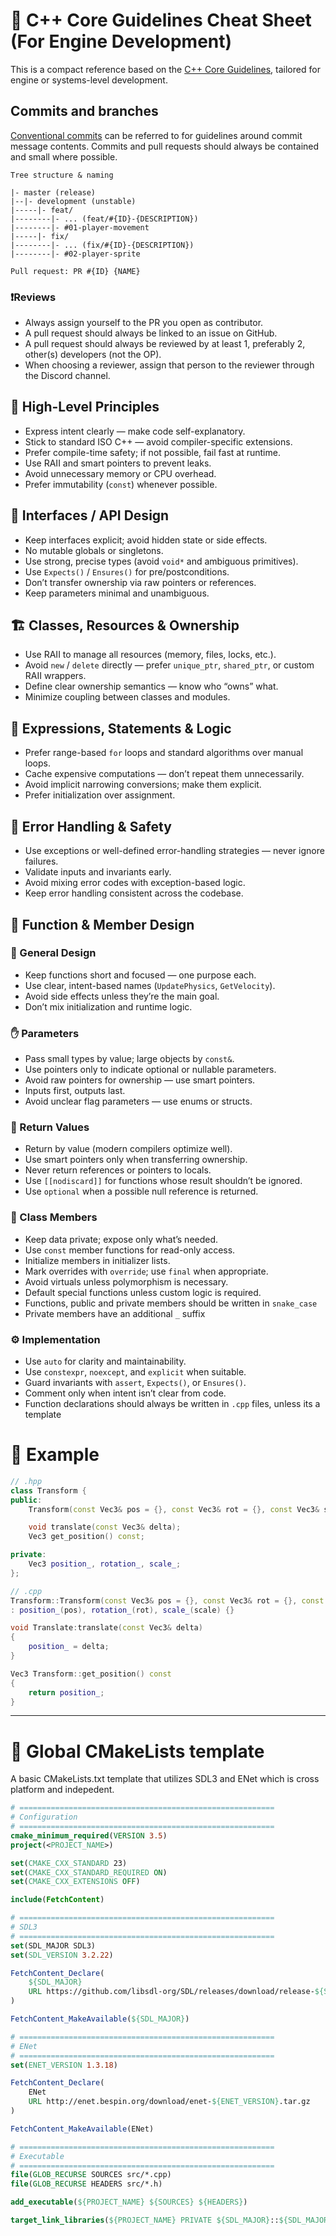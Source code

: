 # 🧠 C++ Core Guidelines Cheat Sheet (For Engine Development)

This is a compact reference based on the [C++ Core Guidelines](https://isocpp.github.io/CppCoreGuidelines/CppCoreGuidelines), tailored for engine or systems-level development.


## Commits and branches

[Conventional commits](https://www.conventionalcommits.org/en/v1.0.0/) can be referred to for guidelines around commit message contents. Commits and pull requests should always be contained and small where possible.


```
Tree structure & naming

|- master (release)
|--|- development (unstable)
|-----|- feat/ 
|--------|- ... (feat/#{ID}-{DESCRIPTION})
|--------|- #01-player-movement
|-----|- fix/
|--------|- ... (fix/#{ID}-{DESCRIPTION})
|--------|- #02-player-sprite

Pull request: PR #{ID} {NAME}
```

### ❗Reviews
* Always assign yourself to the PR you open as contributor.
* A pull request should always be linked to an issue on GitHub.
* A pull request should always be reviewed by at least 1, preferably 2, other(s) developers (not the OP).
* When choosing a reviewer, assign that person to the reviewer through the Discord channel.


## 🚀 High-Level Principles

- Express intent clearly — make code self-explanatory.
- Stick to standard ISO C++ — avoid compiler-specific extensions.
- Prefer compile-time safety; if not possible, fail fast at runtime.
- Use RAII and smart pointers to prevent leaks.
- Avoid unnecessary memory or CPU overhead.
- Prefer immutability (`const`) whenever possible.


## 🔌 Interfaces / API Design

- Keep interfaces explicit; avoid hidden state or side effects.
- No mutable globals or singletons.
- Use strong, precise types (avoid `void*` and ambiguous primitives).
- Use `Expects()` / `Ensures()` for pre/postconditions.
- Don’t transfer ownership via raw pointers or references.
- Keep parameters minimal and unambiguous.


## 🏗 Classes, Resources & Ownership

- Use RAII to manage all resources (memory, files, locks, etc.).
- Avoid `new` / `delete` directly — prefer `unique_ptr`, `shared_ptr`, or custom RAII wrappers.
- Define clear ownership semantics — know who “owns” what.
- Minimize coupling between classes and modules.


## 🧮 Expressions, Statements & Logic

- Prefer range-based `for` loops and standard algorithms over manual loops.
- Cache expensive computations — don’t repeat them unnecessarily.
- Avoid implicit narrowing conversions; make them explicit.
- Prefer initialization over assignment.


## 🤡 Error Handling & Safety

- Use exceptions or well-defined error-handling strategies — never ignore failures.
- Validate inputs and invariants early.
- Avoid mixing error codes with exception-based logic.
- Keep error handling consistent across the codebase.


## 🧩 Function & Member Design

### 🧠 General Design

- Keep functions short and focused — one purpose each.
- Use clear, intent-based names (`UpdatePhysics`, `GetVelocity`).
- Avoid side effects unless they’re the main goal.
- Don’t mix initialization and runtime logic.

### ✋ Parameters

- Pass small types by value; large objects by `const&`.
- Use pointers only to indicate optional or nullable parameters.
- Avoid raw pointers for ownership — use smart pointers.
- Inputs first, outputs last.
- Avoid unclear flag parameters — use enums or structs.

### 🔁 Return Values

- Return by value (modern compilers optimize well).
- Use smart pointers only when transferring ownership.
- Never return references or pointers to locals.
- Use `[[nodiscard]]` for functions whose result shouldn’t be ignored.
- Use `optional` when a possible null reference is returned.

### 🧱 Class Members

- Keep data private; expose only what’s needed.
- Use `const` member functions for read-only access.
- Initialize members in initializer lists.
- Mark overrides with `override`; use `final` when appropriate.
- Avoid virtuals unless polymorphism is necessary.
- Default special functions unless custom logic is required.
- Functions, public and private members should be written in `snake_case`
- Private members have an additional `_` suffix

### ⚙ Implementation

- Use `auto` for clarity and maintainability.
- Use `constexpr`, `noexcept`, and `explicit` when suitable.
- Guard invariants with `assert`, `Expects()`, or `Ensures()`.
- Comment only when intent isn’t clear from code.
- Function declarations should always be written in `.cpp` files, unless its a template


# 🧹 Example

```cpp
// .hpp
class Transform {
public:
    Transform(const Vec3& pos = {}, const Vec3& rot = {}, const Vec3& scale = {1,1,1});

    void translate(const Vec3& delta);
    Vec3 get_position() const;

private:
    Vec3 position_, rotation_, scale_;
};

// .cpp
Transform::Transform(const Vec3& pos = {}, const Vec3& rot = {}, const Vec3& scale = {1,1,1})
: position_(pos), rotation_(rot), scale_(scale) {}

void Translate:translate(const Vec3& delta)
{
    position_ = delta;
}

Vec3 Transform::get_position() const
{
    return position_;
}
```

---

# 💾 Global CMakeLists template 

A basic CMakeLists.txt template that utilizes SDL3 and ENet which is cross platform and indepedent.

```cmake
# =========================================================
# Configuration
# =========================================================
cmake_minimum_required(VERSION 3.5)
project(<PROJECT_NAME>)

set(CMAKE_CXX_STANDARD 23)
set(CMAKE_CXX_STANDARD_REQUIRED ON)
set(CMAKE_CXX_EXTENSIONS OFF)

include(FetchContent)

# =========================================================
# SDL3
# =========================================================
set(SDL_MAJOR SDL3)
set(SDL_VERSION 3.2.22)

FetchContent_Declare(
    ${SDL_MAJOR}
    URL https://github.com/libsdl-org/SDL/releases/download/release-${SDL_VERSION}/${SDL_MAJOR}-${SDL_VERSION}.tar.gz
)

FetchContent_MakeAvailable(${SDL_MAJOR})

# =========================================================
# ENet
# =========================================================
set(ENET_VERSION 1.3.18)

FetchContent_Declare(
    ENet
    URL http://enet.bespin.org/download/enet-${ENET_VERSION}.tar.gz
)

FetchContent_MakeAvailable(ENet)

# =========================================================
# Executable
# =========================================================
file(GLOB_RECURSE SOURCES src/*.cpp)
file(GLOB_RECURSE HEADERS src/*.h)

add_executable(${PROJECT_NAME} ${SOURCES} ${HEADERS})

target_link_libraries(${PROJECT_NAME} PRIVATE ${SDL_MAJOR}::${SDL_MAJOR} enet)

```
